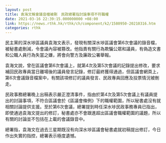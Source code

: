 ```yaml
---
layout: post
title: 袁海文稱會議音檔被刪　民政總署指討論事項不符職權
date: 2021-03-16 22:39:15.000000000 +08:00
link: https://news.rthk.hk/rthk/ch/component/k2/1580950-20210316.htm
categories: rthk
---
```


民主黨的深水埗區議員袁海文表示，發現有關深水埗區議會第6次會議的錄音檔，被秘書處刪減，令會議內容被篡改。他指責有關行為欺騙公眾和議員，有偽造文書和公職人員行為失當之嫌，將會向警方及廉政公署舉報。

袁海文說，曾在區議會第6次會議上，就第4次及第5次會議的記錄提出修改，要求補回民政專員當日離場後的議員發言記錄，修訂最終獲得通過，但區議會網頁上，第6次會議錄音檔案中，有關該項修訂的議員發言、民政專員回應及投票情況被刪走。

民政事務總署晚上出稿表示嚴正澄清事件，指由於第4次及第5次會議上有議員提出的討論事項，不符合區議會於《區議會條例》下的職權範圍，所以秘書處沒有就相關討論提供支援。至於第6次會議，總署提到時任深水埗民政事務專員已指出，即使通過袁海文提出的修訂，秘書處亦不會跟進超出區議會職權範圍的議題，所以有關的討論並不包括在上載的會議錄音中。

總署指，袁海文在過去三星期既沒有向深水埗區議會秘書處就初稿提出修訂，今日作出失實的指控，總署表示極度遺憾。
